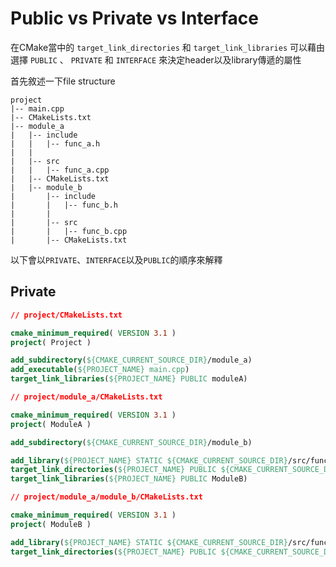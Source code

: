 # Public vs Private vs Interface 
在CMake當中的 `target_link_directories` 和 `target_link_libraries` 可以藉由選擇 `PUBLIC` 、 `PRIVATE` 和 `INTERFACE` 來決定header以及library傳遞的屬性

首先敘述一下file structure

```
project
|-- main.cpp
|-- CMakeLists.txt
|-- module_a
|   |-- include 
|   |   |-- func_a.h
|   |
|   |-- src
|   |   |-- func_a.cpp
|   |-- CMakeLists.txt
|   |-- module_b
|       |-- include 
|       |   |-- func_b.h
|       |
|       |-- src
|       |   |-- func_b.cpp
|       |-- CMakeLists.txt
```

以下會以`PRIVATE`、`INTERFACE`以及`PUBLIC`的順序來解釋

## Private 
```cmake
// project/CMakeLists.txt

cmake_minimum_required( VERSION 3.1 )
project( Project )

add_subdirectory(${CMAKE_CURRENT_SOURCE_DIR}/module_a)
add_executable(${PROJECT_NAME} main.cpp)
target_link_libraries(${PROJECT_NAME} PUBLIC moduleA)

```

```cmake
// project/module_a/CMakeLists.txt

cmake_minimum_required( VERSION 3.1 )
project( ModuleA )

add_subdirectory(${CMAKE_CURRENT_SOURCE_DIR}/module_b)

add_library(${PROJECT_NAME} STATIC ${CMAKE_CURRENT_SOURCE_DIR}/src/func_a.cpp)
target_link_directories(${PROJECT_NAME} PUBLIC ${CMAKE_CURRENT_SOURCE_DIR}/include/)
target_link_libraries(${PROJECT_NAME} PUBLIC ModuleB)

```

```cmake
// project/module_a/module_b/CMakeLists.txt

cmake_minimum_required( VERSION 3.1 )
project( ModuleB )

add_library(${PROJECT_NAME} STATIC ${CMAKE_CURRENT_SOURCE_DIR}/src/func_b.cpp)
target_link_directories(${PROJECT_NAME} PUBLIC ${CMAKE_CURRENT_SOURCE_DIR}/include/)

```